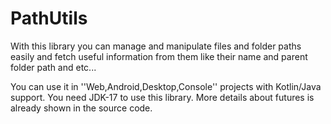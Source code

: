 # PathUtils
With this library you can manage and manipulate files and folder paths easily and fetch useful information from them like their name and parent folder path and etc...

You can use it in ''Web,Android,Desktop,Console'' projects with Kotlin/Java support.
You need JDK-17 to use this library.
More details about futures is already shown in the source code.
